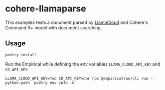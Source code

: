 # cohere-llamaparse

This examples tests a document parsed by [LlamaCloud](https://cloud.llamaindex.ai/login) and Cohere's Command R+ model with document searching.

## Usage

```
poetry install
```

Run the Empirical while defining the env variables `LLAMA_CLOUD_API_KEY` and `CO_API_KEY`.

```
LLAMA_CLOUD_API_KEY=foo CO_API_KEY=bar npx @empiricalrun/cli run --python-path `poetry env info -e`
```
